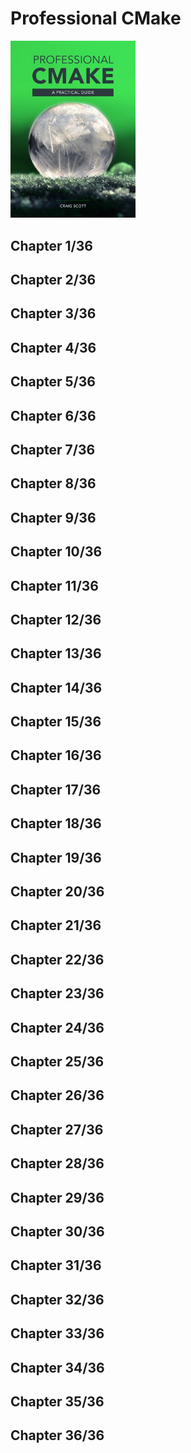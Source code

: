 # Professional CMake
<img alt="9781925904208" src="../../../covers/9781925904208.jpg" width="200"/>


## Chapter 1/36
## Chapter 2/36
## Chapter 3/36
## Chapter 4/36
## Chapter 5/36
## Chapter 6/36
## Chapter 7/36
## Chapter 8/36
## Chapter 9/36
## Chapter 10/36
## Chapter 11/36
## Chapter 12/36
## Chapter 13/36
## Chapter 14/36
## Chapter 15/36
## Chapter 16/36
## Chapter 17/36
## Chapter 18/36
## Chapter 19/36
## Chapter 20/36
## Chapter 21/36
## Chapter 22/36
## Chapter 23/36
## Chapter 24/36
## Chapter 25/36
## Chapter 26/36
## Chapter 27/36
## Chapter 28/36
## Chapter 29/36
## Chapter 30/36
## Chapter 31/36
## Chapter 32/36
## Chapter 33/36
## Chapter 34/36
## Chapter 35/36
## Chapter 36/36
